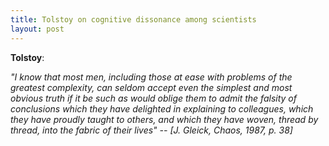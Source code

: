 ```yaml
---
title: Tolstoy on cognitive dissonance among scientists
layout: post
---
```


**Tolstoy**:

*"I know that most men, including those at ease with problems of the greatest complexity, can seldom accept even the simplest and most obvious truth if it be such as would oblige them to admit the falsity of conclusions which they have delighted in explaining to colleagues, which they have proudly taught to others, and which they have woven, thread by thread, into the fabric of their lives" 
-- [J. Gleick, Chaos, 1987, p. 38]*


